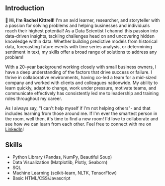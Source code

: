 ## Introduction 
 👋 **Hi, I’m Rachel Kittrell!** I'm an avid learner, researcher, and storyteller with a passion for solving problems and helping businesses and individuals reach their highest potential! As a Data Scientist I channel this passion into data-driven insights, tackling challenges head on
 and uncovering hidden knowledge within data. Whether building predictive models from historical data, forecasting future events with time series analysis, or determining sentiment in text, my skills offer a broad range of solutions to address any problem! <br> 
 
 With a 20-year background working closely with small business owners, I have a deep understanding of the factors that drive success or failure. I thrive in collaborative environments, having co-led a team for a mid-sized company and worked with clients and colleagues nationwide.
 My ability to learn quickly, adapt to change, work under pressure, motivate teams, and communicate effectively has consistently led me to leadership and training roles throughout my career. <br> 
 
 As I always say, "I can't help myself if I'm not helping others"- and that includes learning from those around me. If I'm ever the smartest person in the room, well then, it's time to find a new room! I'd love to collaborate and see how we can learn from each other. Feel free to connect with me on [LinkedIn](www.linkedin.com/in/rachel-s-kittrell-3632a6276)!

## Skills
- Python Library (Pandas, NumPy, Beautiful Soup)
- Data Visualization (Matplotlib, Plotly, Seaborn)
- SQL
- Machine Learning (scikit-learn, NLTK, TensorFlow)
- Basic HTML/CSS/Javascript


<!---
kittrellr/kittrellr is a ✨ special ✨ repository because its `README.md` (this file) appears on your GitHub profile.
You can click the Preview link to take a look at your changes.
--->
